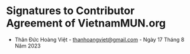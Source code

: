 # Signatures to Contributor Agreement of VietnamMUN.org

- Thân Đức Hoàng Việt - <thanhoangviet@gmail.com> - Ngày 17 Tháng 8 Năm 2023
